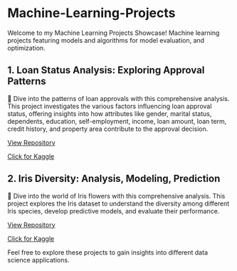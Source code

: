 # Machine-Learning-Projects

Welcome to my Machine Learning Projects Showcase!
Machine learning projects featuring models and algorithms for model evaluation, and optimization.

## 1. Loan Status Analysis: Exploring Approval Patterns

🏦 Dive into the patterns of loan approvals with this comprehensive analysis. This project investigates the various factors influencing loan approval status, offering insights into how attributes like gender, marital status, dependents, education, self-employment, income, loan amount, loan term, credit history, and property area contribute to the approval decision.

[View Repository](https://github.com/msjahid/Data_Science_Projects/tree/main/netflix_exploratory_analysis)

[Click for Kaggle](https://www.kaggle.com/code/msjahid/loan-status-analysis-exploring-approval-patterns)

## 2. Iris Diversity: Analysis, Modeling, Prediction

🌸 Dive into the world of Iris flowers with this comprehensive analysis. This project explores the Iris dataset to understand the diversity among different Iris species, develop predictive models, and evaluate their performance.

[View Repository](https://github.com/msjahid/Data_Science_Projects/tree/main/iris_prediction)

[Click for Kaggle](https://www.kaggle.com/code/msjahid/iris-diversity-analysis-modeling-prediction)

Feel free to explore these projects to gain insights into different data science applications.
